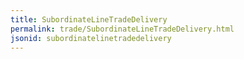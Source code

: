 ```yaml
---
title: SubordinateLineTradeDelivery
permalink: trade/SubordinateLineTradeDelivery.html
jsonid: subordinatelinetradedelivery
---
```

